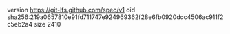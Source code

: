 version https://git-lfs.github.com/spec/v1
oid sha256:219a0657810e91fd711747e924969362f28e6fb0920dcc4506ac911f2c5eb2a4
size 2410
